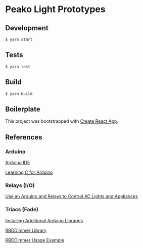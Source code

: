 # Peako Light Prototypes

## Development

`$ yarn start`

## Tests

`$ yarn test`

## Build

`$ yarn build`

## Boilerplate

This project was bootstrapped with [Create React App](https://github.com/facebook/create-react-app).

## References

### Arduino

[Arduino IDE](https://www.arduino.cc/en/main/software)

[Learning C for Arduino](https://mrwilde.com/wp-content/uploads/2018/03/Learning-C-for-Arduino.pdf)

### Relays (I/O)

[Use an Arduino and Relays to Control AC Lights and Appliances](https://makezine.com/projects/arduino-relays-high-voltage/)

### Triacs (Fade)

[Installing Additional Arduino Libraries](https://www.arduino.cc/en/guide/libraries)

[RBDDimmer Library](https://github.com/RobotDynOfficial/RBDDimmer)

[RBDDimmer Usage Example](https://github.com/austincastro/hydroponics/blob/074846c5ee88568d48e403ae625cd39d4aa94d56/Thesis/Unit%20Testing/Unit_9_Light_Dimmer/Unit_9_Light_Dimmer.ino)
